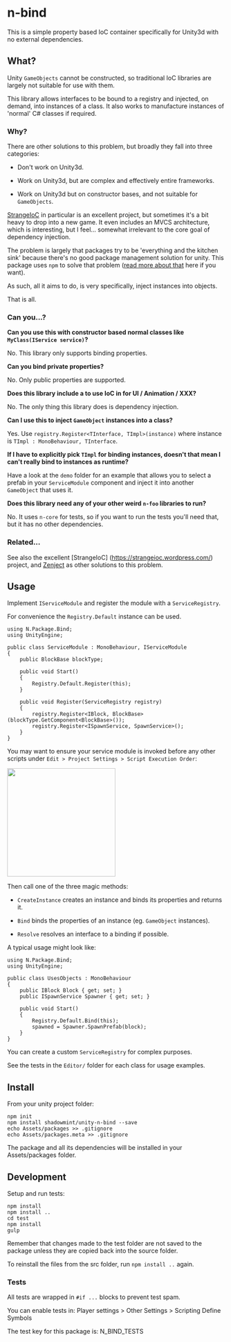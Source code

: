# n-bind

This is a simple property based IoC container specifically for Unity3d with
no external dependencies.

## What?

Unity `GameObjects` cannot be constructed, so traditional IoC libraries are
largely not suitable for use with them.

This library allows interfaces to be bound to a registry and injected, on
demand, into instances of a class. It also works to manufacture instances
of 'normal' C# classes if required.

### Why?

There are other solutions to this problem, but broadly they fall into three
categories:

- Don't work on Unity3d.

- Work on Unity3d, but are complex and effectively entire frameworks.

- Work on Unity3d but on constructor bases, and not suitable for `GameObjects`.

[StrangeIoC](https://strangeioc.wordpress.com/) in particular is an excellent
project, but sometimes it's a bit heavy to drop into a new game. It even
includes an MVCS architecture, which is interesting, but I feel... somewhat
irrelevant to the core goal of dependency injection.

The problem is largely that packages try to be 'everything and the kitchen sink'
because there's no good package management solution for unity. This package uses
`npm` to solve that problem ([read more about that](https://github.com/shadowmint/unity-package-template/blob/master/docs/npm.md) here if you want).

As such, all it aims to do, is very specifically, inject instances into objects.

That is all.

### Can you...?

**Can you use this with constructor based normal classes like `MyClass(IService service)`?**

No. This library only supports binding properties.

**Can you bind private properties?**

No. Only public properties are supported.

**Does this library include a to use IoC in for UI / Animation / XXX?**

No. The only thing this library does is dependency injection.

**Can I use this to inject `GameObject` instances into a class?**

Yes. Use `registry.Register<TInterface, TImpl>(instance)` where instance is
`TImpl : MonoBehaviour, TInterface`.

**If I have to explicitly pick `TImpl` for binding instances, doesn't that
mean I can't really bind to instances as runtime?**

Have a look at the `demo` folder for an example that allows you to select
a prefab in your `ServiceModule` component and inject it into another
`GameObject` that uses it.

**Does this library need any of your other weird `n-foo` libraries to run?**

No. It uses `n-core` for tests, so if you want to run the tests you'll need
that, but it has no other dependencies.

### Related...

See also the excellent [StrangeIoC] (https://strangeioc.wordpress.com/) project,
and [Zenject](https://github.com/modesttree/Zenject) as other solutions to this
problem.

## Usage

Implement `IServiceModule` and register the module with a `ServiceRegistry`.

For convenience the `Registry.Default` instance can be used.

    using N.Package.Bind;
    using UnityEngine;

    public class ServiceModule : MonoBehaviour, IServiceModule
    {
        public BlockBase blockType;

        public void Start()
        {
            Registry.Default.Register(this);
        }

        public void Register(ServiceRegistry registry)
        {
            registry.Register<IBlock, BlockBase>(blockType.GetComponent<BlockBase>());
            registry.Register<ISpawnService, SpawnService>();
        }
    }

You may want to ensure your service module is invoked before any other scripts
under `Edit > Project Settings > Script Execution Order`:

<img src="https://raw.github.com/shadowmint/unity-n-bind/master/docs/images/order.png" width="250px"/>

Then call one of the three magic methods:

- `CreateInstance` creates an instance and binds its properties and returns it.

- `Bind` binds the properties of an instance (eg. `GameObject` instances).

- `Resolve` resolves an interface to a binding if possible.

A typical usage might look like:

    using N.Package.Bind;
    using UnityEngine;

    public class UsesObjects : MonoBehaviour
    {
        public IBlock Block { get; set; }
        public ISpawnService Spawner { get; set; }

        public void Start()
        {
            Registry.Default.Bind(this);
            spawned = Spawner.SpawnPrefab(block);
        }
    }

You can create a custom `ServiceRegistry` for complex purposes.

See the tests in the `Editor/` folder for each class for usage examples.

## Install

From your unity project folder:

    npm init
    npm install shadowmint/unity-n-bind --save
    echo Assets/packages >> .gitignore
    echo Assets/packages.meta >> .gitignore

The package and all its dependencies will be installed in
your Assets/packages folder.

## Development

Setup and run tests:

    npm install
    npm install ..
    cd test
    npm install
    gulp

Remember that changes made to the test folder are not saved to the package
unless they are copied back into the source folder.

To reinstall the files from the src folder, run `npm install ..` again.

### Tests

All tests are wrapped in `#if ...` blocks to prevent test spam.

You can enable tests in: Player settings > Other Settings > Scripting Define Symbols

The test key for this package is: N_BIND_TESTS
